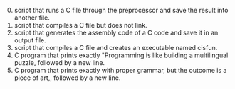 0. script that runs a C file through the preprocessor and save the result into another file.
1. script that compiles a C file but does not link.
2. script that generates the assembly code of a C code and save it in an output file.
3. script that compiles a C file and creates an executable named cisfun.
4. C program that prints exactly "Programming is like building a multilingual puzzle, followed by a new line.
5. C program that prints exactly with proper grammar, but the outcome is a piece of art,, followed by a new line.
